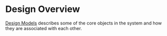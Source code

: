 # Design Overview #

[Design Models](DesignModels.md) describes some of the core objects in the system and how they are associated with each other.